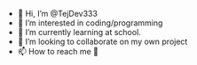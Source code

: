 - 👋 Hi, I’m @TejDev333
- 👀 I’m interested in coding/programming
- 🌱 I’m currently learning at school.
- 💞️ I’m looking to collaborate on my own project
- 📫 How to reach me 🚙

<!---
TejDev333/TejDev333 is a ✨ special ✨ repository because its `README.md` (this file) appears on your GitHub profile.
You can click the Preview link to take a look at your changes.
--->
